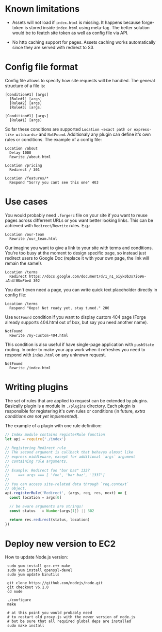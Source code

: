 # Known limitations

  * Assets will not load if `index.html` is missing. It happens because
    forge-token is stored inside `index.html` using meta-tag. The better solution would
    be to featch site token as well as config file via API.

  * No http caching support for pages. Assets caching works automatically since they
    are served with redirect to S3.

# Config file format
Config file allows to specify how site requests will be handled. The general structure of a file is:

```
[Condition#1] [args]
  [Rule#1] [args]
  [Rule#2] [args]
  [Rule#3] [args]

[Condition#1] [args]
  [Rule#1] [args]
```

So far these conditions are supported `Location <exact path or express-like wildcards>` and `NotFound`.
Additionaly any plugin can define it's own rules or conditions.
The example of a config file:

```
Location /about
  Delay 1000
  Rewrite /about.html

Location /pricing
  Redirect / 301

Location /features/*
  Respond "Sorry you cant see this one" 403
```

# Use cases 
You would probably need `.forgerc` file on your site if you want to reuse pages across differrent URLs or 
you want better looking links.
This can be achieved with `Redirect`/`Rewrite` rules. E.g.:

```
Location /our-team
  Rewrite /our_team.html
```

Our imagine you want to give a link to your site with terms and conditions. You're too busy at the moment to 
design specific page, so instead just redirect users to Google Doc (replace it with your own page, the link will remain
the same!).

```
Location /terms
  Redirect https://docs.google.com/document/d/1_n1_oiyk0b3x7i69n-iAh4f0UmFbvA 302
```

You don't even need a page, you can write quick text placeholder directly in config file:

```
Location /terms
  Respond "Oops! Not ready yet, stay tuned." 200
```

Use `NotFound` condition if you want to display custom 404 page (Forge already supports 404.html out of box, but say
you need another name).

```
NotFound
  Rewrite /my-custom-404.html
```

This condition is also useful if have single-page application with `pushState` routing. In order to
make your app work when it refreshes you need to respond with `index.html` on any unknown request.

```
NotFound
  Rewrite /index.html
```

# Writing plugins

The set of rules that are applied to request can be extended by plugins.
Basically plugin is a module in `./plugins` directory. Each plugin is
responsible for registering it's own rules or conditions (in future, _extra conditions are not
yet implemented_).

The example of a plugin with one rule definition:

```JavaScript
// Index module contains registerRule function
let api = require('./index')

// Registering Redirect rule
// The second argument is callback that behaves almost like
// express middleware, except for additional `args` argument
// containing rule arguments.
//
// Example: Redirect foo "bar baz" 1337
//    ==> args === [ 'foo', 'bar baz', '1337']
//
// You can access site-related data through `req.context`
// object.
api.registerRule('Redirect', (args, req, res, next) => {
  const location = args[0]

  // be aware arguments are strings!
  const status   = Number(args[1]) || 302

  return res.redirect(status, location)
})
```

# Deploy new version to EC2

How to update Node.js version:

```
 sudo yum install gcc-c++ make
 sudo yum install openssl-devel
 sudo yum update binutils

 git clone https://github.com/nodejs/node.git
 git checkout v6.1.0
 cd node

 ./configure
 make

 # at this point you would probably need
 # to restart old proxy.js with the newer version of node.js
 # but be sure that all required global deps are installed
 sudo make install
```
